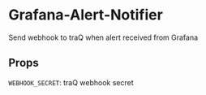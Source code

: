 # Grafana-Alert-Notifier

Send webhook to traQ when alert received from Grafana

## Props

`WEBHOOK_SECRET`: traQ webhook secret
